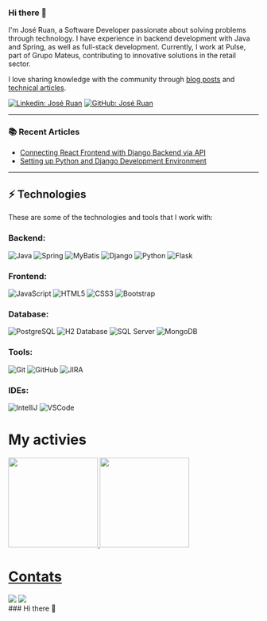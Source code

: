 
### Hi there 👋

I'm José Ruan, a Software Developer passionate about solving problems through technology. I have experience in backend development with Java and Spring, as well as full-stack development. Currently, I work at Pulse, part of Grupo Mateus, contributing to innovative solutions in the retail sector.

I love sharing knowledge with the community through [blog posts](https://medium.com/@ruansampaio001/conectando-aplica%C3%A7%C3%A3o-frontend-react-com-backend-django-atravez-de-api-702d1088ceb3) and [technical articles](https://medium.com/@ruansampaio001/preparando-ambiente-python-django-88f52dcc21cc).

[![Linkedin: José Ruan](https://img.shields.io/badge/-Linkedin-blue?style=flat-square&logo=Linkedin&logoColor=white&link=https://www.linkedin.com/in/ruan-sampaio/)](https://www.linkedin.com/in/ruan-sampaio/)
[![GitHub: José Ruan](https://img.shields.io/badge/-GitHub-181717?style=flat-square&logo=github)](https://github.com/ruansampaio001)

____

### 📚 Recent Articles
- [Connecting React Frontend with Django Backend via API](https://medium.com/@ruansampaio001/conectando-aplica%C3%A7%C3%A3o-frontend-react-com-backend-django-atravez-de-api-702d1088ceb3)
- [Setting up Python and Django Development Environment](https://medium.com/@ruansampaio001/preparando-ambiente-python-django-88f52dcc21cc)

____

## ⚡ Technologies

These are some of the technologies and tools that I work with:

### Backend:  
![Java](https://img.shields.io/badge/-Java-007396?style=flat-square&logo=java)
![Spring](https://img.shields.io/badge/-Spring-6DB33F?style=flat-square&logo=spring&logoColor=white)
![MyBatis](https://img.shields.io/badge/-MyBatis-B7178C?style=flat-square&logo=mybatis)
![Django](https://img.shields.io/badge/-Django-092E20?style=flat-square&logo=django)
![Python](https://img.shields.io/badge/-Python-3776AB?style=flat-square&logo=python&logoColor=white)
![Flask](https://img.shields.io/badge/-Flask-000000?style=flat-square&logo=flask&logoColor=white)

### Frontend:  
![JavaScript](https://img.shields.io/badge/-JavaScript-black?style=flat-square&logo=javascript)
![HTML5](https://img.shields.io/badge/-HTML5-E34F26?style=flat-square&logo=html5&logoColor=white)
![CSS3](https://img.shields.io/badge/-CSS3-1572B6?style=flat-square&logo=css3)
![Bootstrap](https://img.shields.io/badge/-Bootstrap-7952B3?style=flat-square&logo=bootstrap&logoColor=white)

### Database:  
![PostgreSQL](https://img.shields.io/badge/-PostgreSQL-336791?style=flat-square&logo=postgresql&logoColor=white)
![H2 Database](https://img.shields.io/badge/-H2%20Database-blue?style=flat-square&logo=h2&logoColor=white)
![SQL Server](https://img.shields.io/badge/-SQL%20Server-CC2927?style=flat-square&logo=microsoft-sql-server&logoColor=white)
![MongoDB](https://img.shields.io/badge/-MongoDB-47A248?style=flat-square&logo=mongodb&logoColor=white)

### Tools:  
![Git](https://img.shields.io/badge/-Git-black?style=flat-square&logo=git)
![GitHub](https://img.shields.io/badge/-GitHub-181717?style=flat-square&logo=github)
![JIRA](https://img.shields.io/badge/-JIRA-0052CC?style=flat-square&logo=jira)

### IDEs:  
![IntelliJ](https://img.shields.io/badge/-IntelliJ%20IDEA-black?style=flat-square&logo=intellij-idea&logoColor=white)
![VSCode](https://img.shields.io/badge/-VSCode-007ACC?style=flat-square&logo=visual-studio-code&logoColor=white)

# My activies
  <a href="https://github.com/RuanSampaio-code">
  <img height="180em" src="https://github-readme-stats.vercel.app/api?username=RuanSampaio-code&show_icons=true&theme=gotham&include_all_commits=true&count_private=true"/>
  <img height="180em" src="https://github-readme-stats.vercel.app/api/top-langs/?username=RuanSampaio-code&layout=compact&langs_count=7&theme=gotham"/>
</div>

# Contats
<div> 
    <a href="https://www.linkedin.com/in/ruan-sampaio-dev" target="_blank"><img src="https://img.shields.io/badge/-LinkedIn-%230077B5?style=for-the-badge&logo=linkedin&logoColor=white" target="_blank"></a> 
    <a href="mailto:ruansampaio001@gmail.com"><img src="https://img.shields.io/badge/Email-D14836?style=for-the-badge&logo=gmail&logoColor=white" target="_blank"></a>
</div>
### Hi there 👋
